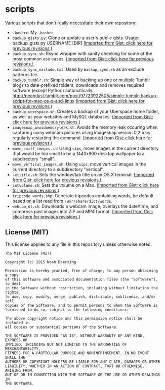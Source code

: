 # scripts
Various scripts that don't really necessitate their own repository:

* `.bashrc`: My `.bashrc`.
* `backup_gists.py`: Clone or update a user's public gists. Usage: backup_gists.py USERNAME [DIR] [(Imported from Gist: click here for previous revisions.)](https://gist.github.com/doersino/af1ba2bb16b12542b41d/revisions)
* `backup_sync.sh`: Rsync wrapper with sanity checking for some of the most common use cases. [(Imported from Gist: click here for previous revisions.)](https://gist.github.com/doersino/ecca3ca9f6254b9c6041/revisions)
* `backup_sync_exclude.txt`: Used by `backup_sync.sh` as an exclude patterns file.
* `backup_tumblr.sh`: Simple way of backing up one or multiple Tumblr blogs to date-prefixed folders; downloads and removes required software (except Python) automatically. http://neondust.tumblr.com/post/97723922505/simple-tumblr-backup-script-for-mac-os-x-and-linux [(Imported from Gist: click here for previous revisions.)](https://gist.github.com/doersino/7e3e5db591e42bf543e1/revisions)
* `backup_uberspace.sh`: Creates a backup of your Uberspace home folder, as well as your websites and MySQL databases. [(Imported from Gist: click here for previous revisions.)](https://gist.github.com/doersino/faaaf53484f77d97e9b9/revisions)
* `imagesnap_avoidmemoryleak.sh`: Avoids the memory leak occuring when capturing many webcam pictures using imagesnap version 0.2.5 by regularly restarting the command. [(Imported from Gist: click here for previous revisions.)](https://gist.github.com/doersino/fdca8e065eb30e030ef2/revisions)
* `move_small_images.sh`: Using `sips`, move images in the current directory that would be too small to be a 1440x900 desktop wallpaper to a subdirectory "small".
* `move_vertical_images.sh`: Using `sips`, move vertical images in the current directory to a subdirectory "vertical".
* `settitle.sh`: Sets the window/tab title on an OS X terminal. [(Imported from Gist: click here for previous revisions.)](https://gist.github.com/doersino/4644810/revisions)
* `setvolume.sh`: Sets the volume on a Mac. [(Imported from Gist: click here for previous revisions.)](https://gist.github.com/doersino/55af01ec4223a10c4ee8/revisions)
* `tripcode_words.php`: Generate tripcodes containing words, be default based on a list read from `/usr/share/dict/words`.
* `webcam_dl.sh`: Downloads a webcam image, overlays the date/time, and compress past images into ZIP and MP4 format. [(Imported from Gist: click here for previous revisions.)](https://gist.github.com/doersino/ade1edd8fe154ea30ba4/revisions)

## License (MIT)

This license applies to any file in this repository unless otherwise noted.

```
The MIT License (MIT)

Copyright (c) 2015 Noah Doersing

Permission is hereby granted, free of charge, to any person obtaining a copy
of this software and associated documentation files (the "Software"), to deal
in the Software without restriction, including without limitation the rights
to use, copy, modify, merge, publish, distribute, sublicense, and/or sell
copies of the Software, and to permit persons to whom the Software is
furnished to do so, subject to the following conditions:

The above copyright notice and this permission notice shall be included in
all copies or substantial portions of the Software.

THE SOFTWARE IS PROVIDED "AS IS", WITHOUT WARRANTY OF ANY KIND, EXPRESS OR
IMPLIED, INCLUDING BUT NOT LIMITED TO THE WARRANTIES OF MERCHANTABILITY,
FITNESS FOR A PARTICULAR PURPOSE AND NONINFRINGEMENT. IN NO EVENT SHALL THE
AUTHORS OR COPYRIGHT HOLDERS BE LIABLE FOR ANY CLAIM, DAMAGES OR OTHER
LIABILITY, WHETHER IN AN ACTION OF CONTRACT, TORT OR OTHERWISE, ARISING FROM,
OUT OF OR IN CONNECTION WITH THE SOFTWARE OR THE USE OR OTHER DEALINGS IN
THE SOFTWARE.
```
